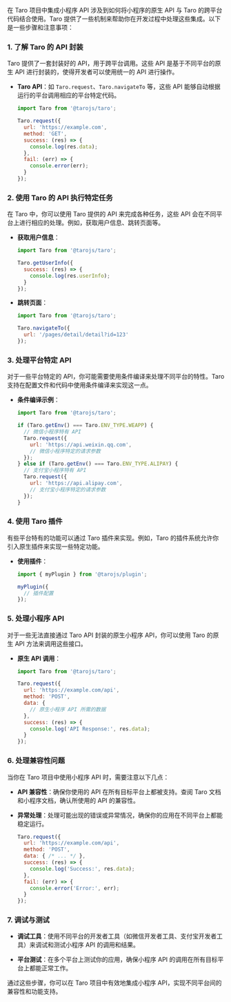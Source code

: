 在 Taro 项目中集成小程序 API 涉及到如何将小程序的原生 API 与 Taro 的跨平台代码结合使用。Taro 提供了一些机制来帮助你在开发过程中处理这些集成。以下是一些步骤和注意事项：

### 1. **了解 Taro 的 API 封装**

Taro 提供了一套封装好的 API，用于跨平台调用。这些 API 是基于不同平台的原生 API 进行封装的，使得开发者可以使用统一的 API 进行操作。

- **Taro API**：如 `Taro.request`、`Taro.navigateTo` 等，这些 API 能够自动根据运行的平台调用相应的平台特定代码。

  ```js
  import Taro from '@tarojs/taro';

  Taro.request({
    url: 'https://example.com',
    method: 'GET',
    success: (res) => {
      console.log(res.data);
    },
    fail: (err) => {
      console.error(err);
    }
  });
  ```

### 2. **使用 Taro 的 API 执行特定任务**

在 Taro 中，你可以使用 Taro 提供的 API 来完成各种任务，这些 API 会在不同平台上进行相应的处理。例如，获取用户信息、跳转页面等。

- **获取用户信息**：

  ```js
  import Taro from '@tarojs/taro';

  Taro.getUserInfo({
    success: (res) => {
      console.log(res.userInfo);
    }
  });
  ```

- **跳转页面**：

  ```js
  import Taro from '@tarojs/taro';

  Taro.navigateTo({
    url: '/pages/detail/detail?id=123'
  });
  ```

### 3. **处理平台特定 API**

对于一些平台特定的 API，你可能需要使用条件编译来处理不同平台的特性。Taro 支持在配置文件和代码中使用条件编译来实现这一点。

- **条件编译示例**：

  ```js
  import Taro from '@tarojs/taro';

  if (Taro.getEnv() === Taro.ENV_TYPE.WEAPP) {
    // 微信小程序特有 API
    Taro.request({
      url: 'https://api.weixin.qq.com',
      // 微信小程序特定的请求参数
    });
  } else if (Taro.getEnv() === Taro.ENV_TYPE.ALIPAY) {
    // 支付宝小程序特有 API
    Taro.request({
      url: 'https://api.alipay.com',
      // 支付宝小程序特定的请求参数
    });
  }
  ```

### 4. **使用 Taro 插件**

有些平台特有的功能可以通过 Taro 插件来实现。例如，Taro 的插件系统允许你引入原生插件来实现一些特定功能。

- **使用插件**：

  ```js
  import { myPlugin } from '@tarojs/plugin';

  myPlugin({
    // 插件配置
  });
  ```

### 5. **处理小程序 API**

对于一些无法直接通过 Taro API 封装的原生小程序 API，你可以使用 Taro 的原生 API 方法来调用这些接口。

- **原生 API 调用**：

  ```js
  import Taro from '@tarojs/taro';

  Taro.request({
    url: 'https://example.com/api',
    method: 'POST',
    data: {
      // 原生小程序 API 所需的数据
    },
    success: (res) => {
      console.log('API Response:', res.data);
    }
  });
  ```

### 6. **处理兼容性问题**

当你在 Taro 项目中使用小程序 API 时，需要注意以下几点：

- **API 兼容性**：确保你使用的 API 在所有目标平台上都被支持。查阅 Taro 文档和小程序文档，确认所使用的 API 的兼容性。

- **异常处理**：处理可能出现的错误或异常情况，确保你的应用在不同平台上都能稳定运行。

  ```js
  Taro.request({
    url: 'https://example.com/api',
    method: 'POST',
    data: { /* ... */ },
    success: (res) => {
      console.log('Success:', res.data);
    },
    fail: (err) => {
      console.error('Error:', err);
    }
  });
  ```

### 7. **调试与测试**

- **调试工具**：使用不同平台的开发者工具（如微信开发者工具、支付宝开发者工具）来调试和测试小程序 API 的调用和结果。

- **平台测试**：在多个平台上测试你的应用，确保小程序 API 的调用在所有目标平台上都能正常工作。

通过这些步骤，你可以在 Taro 项目中有效地集成小程序 API，实现不同平台间的兼容性和功能支持。